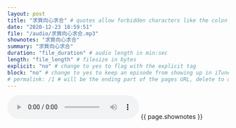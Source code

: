 ```yaml
---
layout: post
title: "求質向心求合" # quotes allow forbidden characters like the colon
date: "2020-12-23 18:59:51"
file: "/audio/求質向心求合.mp3"
shownotes: "求質向心求合"
summary: "求質向心求合"
duration: "file_duration" # audio length in min:sec
length: "file_length" # filesize in bytes
explicit: "no" # change to yes to flag with the explicit tag
block: "no" # change to yes to keep an episode from showing up in iTunes
# permalink: /1 # will be the ending part of the pages URL, delete to default to the title
---
```


<audio controls>
<source src="{{site.url}}{{site.baseurl}}{{ page.file }}" type="audio/x-mp3">
Your browser does not support the audio element.
</audio>
{{ page.shownotes }}
